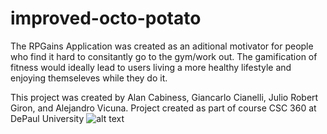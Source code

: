 # improved-octo-potato

The RPGains Application was created as an aditional motivator for people who find it hard to consitantly go to the gym/work out. The gamification of fitness would ideally lead to users living a more healthy lifestyle and enjoying themseleves while they do it. 

This project was created by Alan Cabiness, Giancarlo Cianelli, Julio Robert Giron, and Alejandro Vicuna.
Project created as part of course CSC 360 at DePaul University
![alt text](https://i.imgur.com/L1370b8.png)
